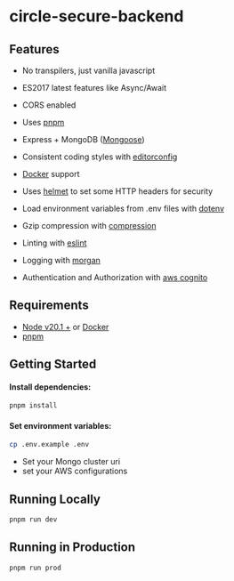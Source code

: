 # circle-secure-backend

## Features

- No transpilers, just vanilla javascript
- ES2017 latest features like Async/Await
- CORS enabled
- Uses [pnpm](https://pnpm.io/)
- Express + MongoDB ([Mongoose](http://mongoosejs.com/))
- Consistent coding styles with [editorconfig](http://editorconfig.org)
- [Docker](https://www.docker.com/) support
- Uses [helmet](https://github.com/helmetjs/helmet) to set some HTTP headers for security
- Load environment variables from .env files with [dotenv](https://github.com/rolodato/dotenv-safe)

- Gzip compression with [compression](https://github.com/expressjs/compression)
- Linting with [eslint](http://eslint.org)
- Logging with [morgan](https://github.com/expressjs/morgan)
- Authentication and Authorization with [aws cognito](https://aws.amazon.com/cognito/)

## Requirements

- [Node v20.1 +](https://nodejs.org/en/download/current/) or [Docker](https://www.docker.com/)
- [pnpm](https://pnpm.io/)

## Getting Started

#### Install dependencies:

```bash
pnpm install
```

#### Set environment variables:

```bash
cp .env.example .env
```

- Set your Mongo cluster uri
- set your AWS configurations

## Running Locally

```bash
pnpm run dev
```

## Running in Production

```bash
pnpm run prod
```
